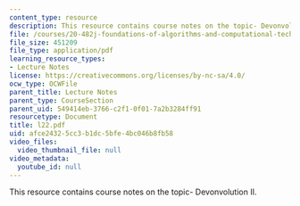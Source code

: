 ```yaml
---
content_type: resource
description: This resource contains course notes on the topic- Devonvolution II.
file: /courses/20-482j-foundations-of-algorithms-and-computational-techniques-in-systems-biology-spring-2006/afce24325cc3b1dc5bfe4bc046b8fb58_l22.pdf
file_size: 451209
file_type: application/pdf
learning_resource_types:
- Lecture Notes
license: https://creativecommons.org/licenses/by-nc-sa/4.0/
ocw_type: OCWFile
parent_title: Lecture Notes
parent_type: CourseSection
parent_uid: 549414eb-3766-c2f1-0f01-7a2b3284ff91
resourcetype: Document
title: l22.pdf
uid: afce2432-5cc3-b1dc-5bfe-4bc046b8fb58
video_files:
  video_thumbnail_file: null
video_metadata:
  youtube_id: null
---
```

This resource contains course notes on the topic- Devonvolution II.